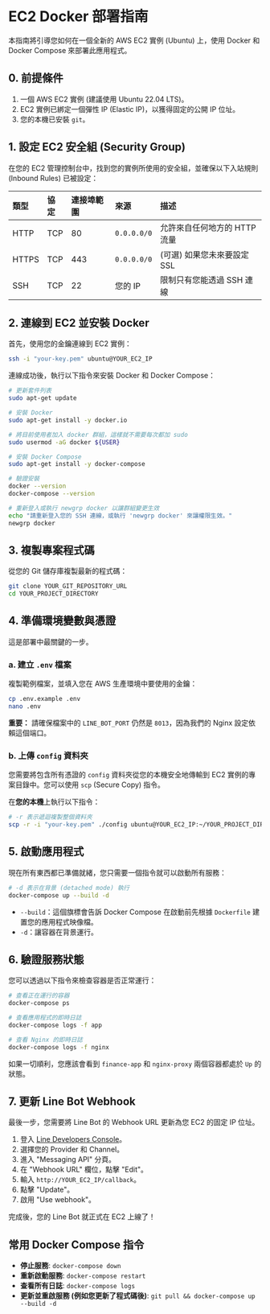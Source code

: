 # EC2 Docker 部署指南

本指南將引導您如何在一個全新的 AWS EC2 實例 (Ubuntu) 上，使用 Docker 和 Docker Compose 來部署此應用程式。

## 0. 前提條件

1.  一個 AWS EC2 實例 (建議使用 Ubuntu 22.04 LTS)。
2.  EC2 實例已綁定一個彈性 IP (Elastic IP)，以獲得固定的公開 IP 位址。
3.  您的本機已安裝 `git`。

## 1. 設定 EC2 安全組 (Security Group)

在您的 EC2 管理控制台中，找到您的實例所使用的安全組，並確保以下入站規則 (Inbound Rules) 已被設定：

| 類型      | 協定 | 連接埠範圍 | 來源        | 描述                       |
| :-------- | :--- | :------- | :---------- | :------------------------- |
| HTTP      | TCP  | 80       | `0.0.0.0/0` | 允許來自任何地方的 HTTP 流量 |
| HTTPS     | TCP  | 443      | `0.0.0.0/0` | (可選) 如果您未來要設定 SSL |
| SSH       | TCP  | 22       | 您的 IP     | 限制只有您能透過 SSH 連線  |

## 2. 連線到 EC2 並安裝 Docker

首先，使用您的金鑰連線到 EC2 實例：

```bash
ssh -i "your-key.pem" ubuntu@YOUR_EC2_IP
```

連線成功後，執行以下指令來安裝 Docker 和 Docker Compose：

```bash
# 更新套件列表
sudo apt-get update

# 安裝 Docker
sudo apt-get install -y docker.io

# 將目前使用者加入 docker 群組，這樣就不需要每次都加 sudo
sudo usermod -aG docker ${USER}

# 安裝 Docker Compose
sudo apt-get install -y docker-compose

# 驗證安裝
docker --version
docker-compose --version

# 重新登入或執行 newgrp docker 以讓群組變更生效
echo "請重新登入您的 SSH 連線，或執行 'newgrp docker' 來讓權限生效。"
newgrp docker
```

## 3. 複製專案程式碼

從您的 Git 儲存庫複製最新的程式碼：

```bash
git clone YOUR_GIT_REPOSITORY_URL
cd YOUR_PROJECT_DIRECTORY
```

## 4. 準備環境變數與憑證

這是部署中最關鍵的一步。

### a. 建立 `.env` 檔案

複製範例檔案，並填入您在 AWS 生產環境中要使用的金鑰：

```bash
cp .env.example .env
nano .env
```

**重要：** 請確保檔案中的 `LINE_BOT_PORT` 仍然是 `8013`，因為我們的 Nginx 設定依賴這個端口。

### b. 上傳 `config` 資料夾

您需要將包含所有憑證的 `config` 資料夾從您的本機安全地傳輸到 EC2 實例的專案目錄中。您可以使用 `scp` (Secure Copy) 指令。

在**您的本機**上執行以下指令：

```bash
# -r 表示遞迴複製整個資料夾
scp -r -i "your-key.pem" ./config ubuntu@YOUR_EC2_IP:~/YOUR_PROJECT_DIRECTORY/
```

## 5. 啟動應用程式

現在所有東西都已準備就緒，您只需要一個指令就可以啟動所有服務：

```bash
# -d 表示在背景 (detached mode) 執行
docker-compose up --build -d
```

*   `--build`：這個旗標會告訴 Docker Compose 在啟動前先根據 `Dockerfile` 建置您的應用程式映像檔。
*   `-d`：讓容器在背景運行。

## 6. 驗證服務狀態

您可以透過以下指令來檢查容器是否正常運行：

```bash
# 查看正在運行的容器
docker-compose ps

# 查看應用程式的即時日誌
docker-compose logs -f app

# 查看 Nginx 的即時日誌
docker-compose logs -f nginx
```

如果一切順利，您應該會看到 `finance-app` 和 `nginx-proxy` 兩個容器都處於 `Up` 的狀態。

## 7. 更新 Line Bot Webhook

最後一步，您需要將 Line Bot 的 Webhook URL 更新為您 EC2 的固定 IP 位址。

1.  登入 [Line Developers Console](https://developers.line.biz/console/)。
2.  選擇您的 Provider 和 Channel。
3.  進入 "Messaging API" 分頁。
4.  在 "Webhook URL" 欄位，點擊 "Edit"。
5.  輸入 `http://YOUR_EC2_IP/callback`。
6.  點擊 "Update"。
7.  啟用 "Use webhook"。

完成後，您的 Line Bot 就正式在 EC2 上線了！

## 常用 Docker Compose 指令

*   **停止服務**: `docker-compose down`
*   **重新啟動服務**: `docker-compose restart`
*   **查看所有日誌**: `docker-compose logs`
*   **更新並重啟服務 (例如您更新了程式碼後)**: `git pull && docker-compose up --build -d`
